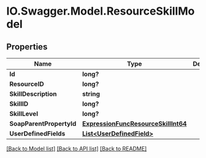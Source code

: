 # IO.Swagger.Model.ResourceSkillModel
## Properties

Name | Type | Description | Notes
------------ | ------------- | ------------- | -------------
**Id** | **long?** |  | [optional] 
**ResourceID** | **long?** |  | [optional] 
**SkillDescription** | **string** |  | [optional] 
**SkillID** | **long?** |  | [optional] 
**SkillLevel** | **long?** |  | [optional] 
**SoapParentPropertyId** | [**ExpressionFuncResourceSkillInt64**](ExpressionFuncResourceSkillInt64.md) |  | [optional] 
**UserDefinedFields** | [**List&lt;UserDefinedField&gt;**](UserDefinedField.md) |  | [optional] 

[[Back to Model list]](../README.md#documentation-for-models) [[Back to API list]](../README.md#documentation-for-api-endpoints) [[Back to README]](../README.md)

